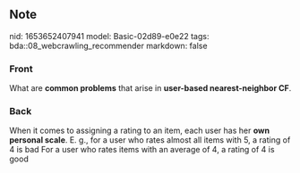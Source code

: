 ## Note
nid: 1653652407941
model: Basic-02d89-e0e22
tags: bda::08_webcrawling_recommender
markdown: false

### Front
What are <b>common problems</b> that arise in <b>user-based
nearest-neighbor CF</b>.

### Back
When it comes to assigning a rating to an item, each user has her
<b>own personal scale</b>. E. g., for a user who rates almost all
items with 5, a rating of 4 is bad For a user who rates items with
an average of 4, a rating of 4 is good
